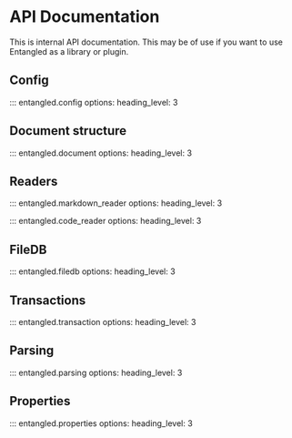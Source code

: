 # API Documentation
This is internal API documentation. This may be of use if you want to use Entangled as a library or plugin.

## Config
::: entangled.config
    options:
        heading_level: 3

## Document structure
::: entangled.document
    options:
        heading_level: 3

## Readers
::: entangled.markdown_reader
    options:
        heading_level: 3

::: entangled.code_reader
    options:
        heading_level: 3

## FileDB
::: entangled.filedb
    options:
        heading_level: 3

## Transactions
::: entangled.transaction
    options:
        heading_level: 3

## Parsing
::: entangled.parsing
    options:
        heading_level: 3

## Properties
::: entangled.properties
    options:
        heading_level: 3